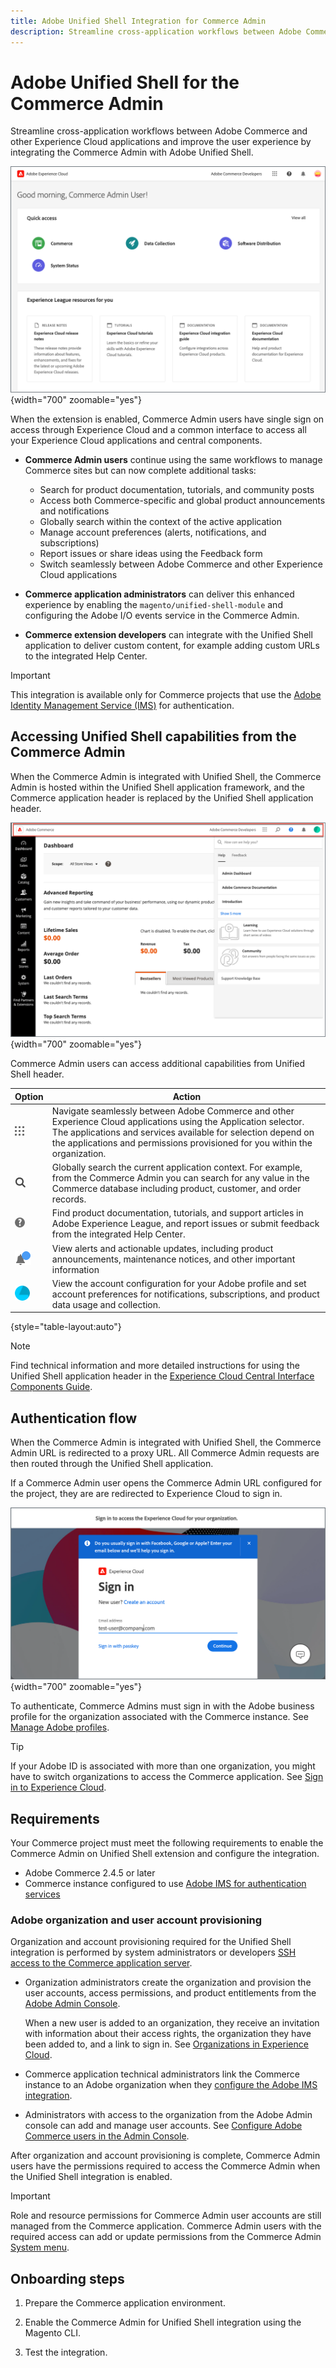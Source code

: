 ```yaml
---
title: Adobe Unified Shell Integration for Commerce Admin
description: Streamline cross-application workflows between Adobe Commerce and other Experience Cloud applications and improve user experience by integrating the Commerce Admin with Adobe Unified Shell
---
```

# Adobe Unified Shell for the Commerce Admin

Streamline cross-application workflows between Adobe Commerce and other Experience Cloud applications and improve the user experience by integrating the Commerce Admin with Adobe Unified Shell.

![Experience Cloud dashboard](./assets/uex-home-dashboard.png){width="700" zoomable="yes"}

When the extension is enabled, Commerce Admin users have single sign on access through Experience Cloud and a common interface to access all your Experience Cloud applications and central components.

- **Commerce Admin users** continue using the same workflows to manage Commerce sites but can now complete additional tasks:

  - Search for product documentation, tutorials, and community posts
  - Access both Commerce-specific and global product announcements and notifications
  - Globally search within the context of the active application
  - Manage account preferences (alerts, notifications, and subscriptions)
  - Report issues or share ideas using the Feedback form
  - Switch seamlessly between Adobe Commerce and other Experience Cloud applications

- **Commerce application administrators** can deliver this enhanced experience by enabling the `magento/unified-shell-module` and configuring the Adobe I/O events service in the Commerce Admin.

- **Commerce extension developers** can integrate with the Unified Shell application to deliver custom content, for example adding custom URLs to the integrated Help Center.

>[!IMPORTANT]
>
>This integration is available only for Commerce projects that use the [Adobe Identity Management Service (IMS)](../getting-started/adobe-ims-config.md) for authentication.

## Accessing Unified Shell capabilities from the Commerce Admin

When the Commerce Admin is integrated with Unified Shell, the Commerce Admin is hosted within the Unified Shell application framework, and the Commerce application header is replaced by the Unified Shell application header.

![Experience Cloud dashboard](./assets/uex-commerce-admin.png){width="700" zoomable="yes"}

Commerce Admin users can access additional capabilities from Unified Shell header.

| Option                                                     | Action                                                                                                                                                                                                                                                           |
|------------------------------------------------------------|------------------------------------------------------------------------------------------------------------------------------------------------------------------------------------------------------------------------------------------------------------------|
| ![Application Switcher](./assets/menu-icon.png)            | Navigate seamlessly between Adobe Commerce and other Experience Cloud applications using the Application selector. The applications and services available for selection depend on the applications and permissions provisioned for you within the organization. |
| ![Search icon](./assets/search-icon.png)                   | Globally search the current application context. For example, from the Commerce Admin you can search for any value in the Commerce database including product, customer, and order records.                                                                      |
| ![Help Center](./assets/help-icon.png)                     | Find product documentation, tutorials, and support articles in Adobe Experience League, and report issues or submit feedback from the integrated Help Center.                                                                                                    |
| ![Notifications](./assets/notifications-icon.png)          | View alerts and actionable updates, including product announcements, maintenance notices, and other important information                                                                                                                                        |
| ![User profile and account](./assets/preferences-icon.png) | View the account configuration for your Adobe profile  and set account preferences for notifications, subscriptions, and product data usage and collection.                                                                                                      |

{style="table-layout:auto"}

>[!NOTE]
>
>Find technical information and more detailed instructions for using the Unified Shell application header in the [Experience Cloud Central Interface Components Guide](https://experienceleague.adobe.com/docs/core-services/interface/experience-cloud.html#support).

## Authentication flow

When the Commerce Admin is integrated with Unified Shell, the Commerce Admin URL is redirected to a proxy URL. All Commerce Admin requests are then routed through the Unified Shell application.

If a Commerce Admin user opens the Commerce Admin URL configured for the project, they are are redirected to Experience Cloud to sign in.

![Experience Cloud login](./assets/uex-experience-cloud-login.png){width="700" zoomable="yes"}

To authenticate, Commerce Admins must sign in with the Adobe business profile for the organization associated with the Commerce instance. See [Manage Adobe profiles](https://helpx.adobe.com/enterprise/using/manage-adobe-profiles.html).


>[!TIP]
>
>If your Adobe ID is associated with more than one organization, you might have to switch organizations to access the Commerce application. See [Sign in to Experience Cloud](https://experienceleague.adobe.com/docs/core-services/interface/experience-cloud.html#signin).


## Requirements

Your Commerce project must meet the following requirements to enable the Commerce Admin on Unified Shell extension and configure the integration.

- Adobe Commerce 2.4.5 or later
- Commerce instance configured to use [Adobe IMS for authentication services](../getting-started/adobe-ims-config.md)

### Adobe organization and user account provisioning

Organization and account provisioning required for the Unified Shell integration is performed by system administrators or developers [SSH access to the Commerce application server](https://experienceleague.adobe.com/docs/commerce-cloud-service/user-guide/project/user-access.html).

- Organization administrators create the organization and provision the user accounts, access permissions, and product entitlements from the [Adobe Admin Console](https://helpx.adobe.com/enterprise/admin-guide.html).

  When a new user is added to an organization, they receive an invitation with information about their access rights, the organization they have been added to, and a link to sign in. See [Organizations in Experience Cloud](https://experienceleague.adobe.com/docs/core-services/interface/administration/organizations.html?lang=en).

- Commerce application technical administrators link the Commerce instance to an Adobe organization when they [configure the Adobe IMS integration](../getting-started/adobe-ims-config.md).

- Administrators with access to the organization from the Adobe Admin console can add and manage user accounts.  See [Configure Adobe Commerce users in the Admin Console](../getting-started/adobe-ims-config.md#step-4-configure-adobe-commerce-users-in-the-adobe-admin-console).


After organization and account provisioning is complete, Commerce Admin users have the permissions required to access the Commerce Admin when the Unified Shell integration is enabled.


>[!IMPORTANT]
>
>Role and resource permissions for Commerce Admin user accounts are still managed from the Commerce application. Commerce Admin users with the required access can add or update permissions from the Commerce Admin [System menu](../systems/permissions.md).

## Onboarding steps

1. Prepare the Commerce application environment.

1. Enable the Commerce Admin for Unified Shell integration using the Magento CLI.

1. Test the integration.

